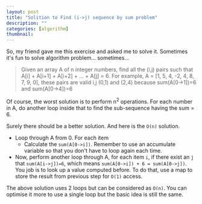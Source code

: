 ```yaml
---
layout: post
title: "Solition to Find (i->j) sequence by sum problem"
description: ""
categories: [algorithm]
thumbnail:
---
```


So, my friend gave me this exercise and asked me to solve it. Sometimes it's fun to solve algorithm problem... sometimes...

> Given an array A of n integer numbers, find all the (i,j) pairs such that A[i] + A[i+1] + A[i+2] + ... + A[j] = 6. For example, A = [1, 5, 4, -2, 4, 8, 7, 9, 0], these pairs are valid i,j (0,1) and (2,4) because sum(A[0->1])=6 and sum(A[0->4])=6

Of course, the worst solution is to perform n<sup>2</sup> operations. For each number in A, do another loop inside that to find the sub-sequence having the sum = 6.

Surely there should be a better solution. And here is the `O(n)` solution.

<!-- more -->

- Loop through A from 0. For each item
  - Calculate the `sum(A[0->i])`. Remember to use an accumulate variable so that you don't have to loop again each time.
- Now, perform another loop through A, for each item `i`, if there exist an `j` that `sum(A[i->j])=6`, which means `sum(A[0->i]) + 6 = sum(A[0->j])`. You job is to look up a value computed before. To do that, use a map to store the result from previous step for `O(1)` access.

The above solution uses 2 loops but can be considered as `O(n)`. You can optimise it more to use a single loop but the basic idea is still the same.